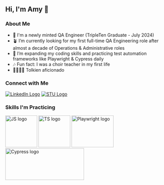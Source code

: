 ## Hi, I'm Amy 👋

### About Me
- :lady_beetle: I'm a newly minted QA Engineer (TripleTen Graduate - July 2024)
- :potted_plant: I’m currently looking for my first full-time QA Engineering role after almost a decade of Operations & Administrative roles
- 🌱 I’m expanding my coding skills and practicing test automation frameworks like Playwright & Cypress daily
- :notes: Fun fact: I was a choir teacher in my first life
- :mage_woman::elf_woman: Tolkien aficionado

### Connect with Me
[![LinkedIn Logo](https://upload.wikimedia.org/wikipedia/commons/8/81/LinkedIn_icon.svg)](https://www.linkedin.com/in/amyejenkins/)
[![STU Logo](https://assets.skool.com/f/2e1eab90e63f4feea70df5d4d6df71cc/e496aefca18546dd91434765e4143c727c445f8359b64d7c8668217cb0b62695)](https://www.skool.com/@amy-jenkins-6994?g=testers)

### Skills I'm Practicing
<img src="https://upload.wikimedia.org/wikipedia/commons/6/6a/JavaScript-logo.png" alt="JS logo" width="100" height="100"> <img src="https://upload.wikimedia.org/wikipedia/commons/thumb/4/4c/Typescript_logo_2020.svg/240px-Typescript_logo_2020.svg.png" alt="TS logo" width="100" height="100"> <img src="https://seeklogo.com/images/P/playwright-logo-22FA8B9E63-seeklogo.com.png" alt="Playwright logo" width="132" height="100"> <img src="https://www.cypress.io/images/layouts/cypress-logo.svg" alt="Cypress logo" width="247" height="100">

